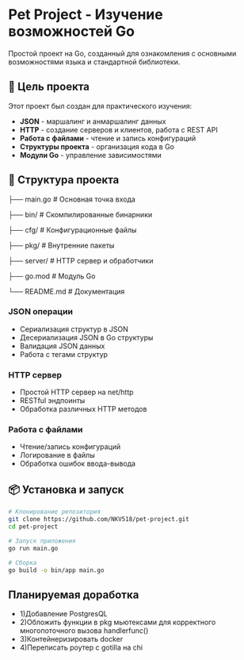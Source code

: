 # Pet Project - Изучение возможностей Go

Простой проект на Go, созданный для ознакомления с основными возможностями языка и стандартной библиотеки.

## 🎯 Цель проекта

Этот проект был создан для практического изучения:
- **JSON** - маршалинг и анмаршалинг данных
- **HTTP** - создание серверов и клиентов, работа с REST API
- **Работа с файлами** - чтение и запись конфигураций
- **Структуры проекта** - организация кода в Go
- **Модули Go** - управление зависимостями

## 📁 Структура проекта

├── main.go # Основная точка входа

├── bin/ # Скомпилированные бинарники

├── cfg/ # Конфигурационные файлы

├── pkg/ # Внутренние пакеты

├── server/ # HTTP сервер и обработчики

├── go.mod # Модуль Go

└── README.md # Документация

### JSON операции
- Сериализация структур в JSON
- Десериализация JSON в Go структуры
- Валидация JSON данных
- Работа с тегами структур

### HTTP сервер
- Простой HTTP сервер на net/http
- RESTful эндпоинты
- Обработка различных HTTP методов

### Работа с файлами
- Чтение/запись конфигураций
- Логирование в файлы
- Обработка ошибок ввода-вывода

## 📦 Установка и запуск

```bash
# Клонирование репозитория
git clone https://github.com/NKV518/pet-project.git
cd pet-project

# Запуск приложения
go run main.go

# Сборка
go build -o bin/app main.go
```

## Планируемая доработка
- 1)Добавление PostgresQL
- 2)Обложить функции в pkg мьютексами для корректного многопоточного вызова handlerfunc()
- 3)Контейнеризировать docker
- 4)Переписать роутер с gotilla на chi
